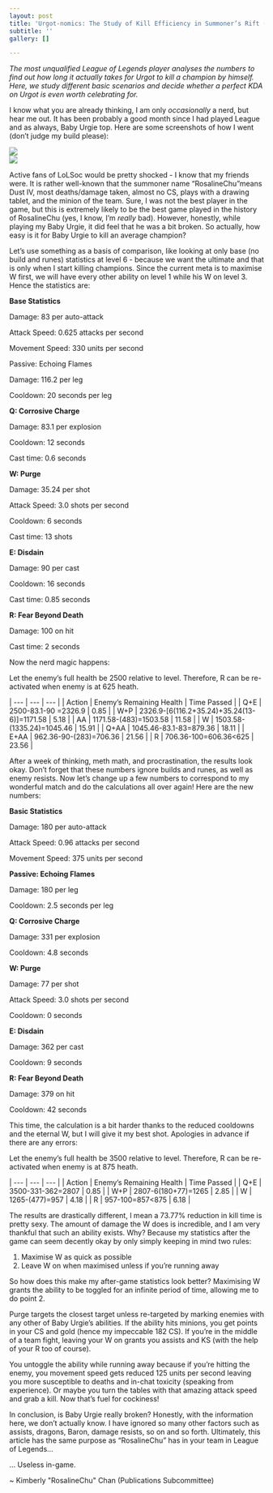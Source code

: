 ```yaml
---
layout: post
title: 'Urgot-nomics: The Study of Kill Efficiency in Summoner’s Rift (Patch 9.14)'
subtitle: ''
gallery: []

---
```

_The most unqualified League of Legends player analyses the numbers to find out how long it actually takes for Urgot to kill a champion by himself. Here, we study different basic scenarios and decide whether a perfect KDA on Urgot is even worth celebrating for._

I know what you are already thinking, I am only _occasionally_ a nerd, but hear me out. It has been probably a good month since I had played League and as always, Baby Urgie top. Here are some screenshots of how I went (don’t judge my build please):

![](https://unswlolsoc.github.io/LoLSocWebpage/uploads/00_kim1.JPG)  
![](https://unswlolsoc.github.io/LoLSocWebpage/uploads/00_kim2.JPG)

Active fans of LoLSoc would be pretty shocked - I know that my friends were. It is rather well-known that the summoner name “RosalineChu”means Dust IV, most deaths/damage taken, almost no CS, plays with a drawing tablet, and the minion of the team. Sure, I was not the best player in the game, but this is extremely likely to be the best game played in the history of RosalineChu (yes, I know, I’m _really_ bad). However, honestly, while playing my Baby Urgie, it did feel that he was a bit broken. So actually, how easy is it for Baby Urgie to kill an average champion?

Let’s use something as a basis of comparison, like looking at only base (no build and runes) statistics at level 6 - because we want the ultimate and that is only when I start killing champions. Since the current meta is to maximise W first, we will have every other ability on level 1 while his W on level 3. Hence the statistics are:

**Base Statistics**

Damage: 83 per auto-attack

Attack Speed: 0.625 attacks per second

Movement Speed: 330 units per second

Passive: Echoing Flames

Damage: 116.2 per leg

Cooldown: 20 seconds per leg

**Q: Corrosive Charge**

Damage: 83.1 per explosion

Cooldown: 12 seconds

Cast time: 0.6 seconds

**W: Purge**

Damage: 35.24 per shot

Attack Speed: 3.0 shots per second

Cooldown: 6 seconds

Cast time: 13 shots

**E: Disdain**

Damage: 90 per cast

Cooldown: 16 seconds

Cast time: 0.85 seconds

**R: Fear Beyond Death**

Damage: 100 on hit

Cast time: 2 seconds

Now the nerd magic happens:

Let the enemy’s full health be 2500 relative to level. Therefore, R can be re-activated when enemy is at 625 heath.

| --- | --- | --- |
| Action | Enemy’s Remaining Health | Time Passed |
| Q+E | 2500-83.1-90 =2326.9 | 0.85 |
| W+P | 2326.9-\[6(116.2+35.24)+35.24(13-6)\]=1171.58 | 5.18 |
| AA | 1171.58-(483)=1503.58 | 11.58 |
| W | 1503.58-(1335.24)=1045.46 | 15.91 |
| Q+AA | 1045.46-83.1-83=879.36 | 18.11 |
| E+AA | 962.36-90-(283)=706.36 | 21.56 |
| R | 706.36-100=606.36<625 | 23.56 |

After a week of thinking, meth math, and procrastination, the results look okay. Don’t forget that these numbers ignore builds and runes, as well as enemy resists. Now let’s change up a few numbers to correspond to my wonderful match and do the calculations all over again! Here are the new numbers:

**Basic Statistics**

Damage: 180 per auto-attack

Attack Speed: 0.96 attacks per second

Movement Speed: 375 units per second

**Passive: Echoing Flames**

Damage: 180 per leg

Cooldown: 2.5 seconds per leg

**Q: Corrosive Charge**

Damage: 331 per explosion

Cooldown: 4.8 seconds

**W: Purge**

Damage: 77 per shot

Attack Speed: 3.0 shots per second

Cooldown: 0 seconds

**E: Disdain**

Damage: 362 per cast

Cooldown: 9 seconds

**R: Fear Beyond Death**

Damage: 379 on hit

Cooldown: 42 seconds

This time, the calculation is a bit harder thanks to the reduced cooldowns and the eternal W, but I will give it my best shot. Apologies in advance if there are any errors:

Let the enemy’s full health be 3500 relative to level. Therefore, R can be re-activated when enemy is at 875 heath.

| --- | --- | --- |
| Action | Enemy’s Remaining Health | Time Passed |
| Q+E | 3500-331-362=2807 | 0.85 |
| W+P | 2807-6(180+77)=1265 | 2.85 |
| W | 1265-(477)=957 | 4.18 |
| R | 957-100=857<875 | 6.18 |

The results are drastically different, I mean a 73.77% reduction in kill time is pretty sexy. The amount of damage the W does is incredible, and I am very thankful that such an ability exists. Why? Because my statistics after the game can seem decently okay by only simply keeping in mind two rules:

1. Maximise W as quick as possible
2. Leave W on when maximised unless if you’re running away

So how does this make my after-game statistics look better? Maximising W grants the ability to be toggled for an infinite period of time, allowing me to do point 2.

Purge targets the closest target unless re-targeted by marking enemies with any other of Baby Urgie’s abilities. If the ability hits minions, you get points in your CS and gold (hence my impeccable 182 CS). If you’re in the middle of a team fight, leaving your W on grants you assists and KS (with the help of your R too of course).

You untoggle the ability while running away because if you’re hitting the enemy, you movement speed gets reduced 125 units per second leaving you more susceptible to deaths and in-chat toxicity (speaking from experience). Or maybe you turn the tables with that amazing attack speed and grab a kill. Now that’s fuel for cockiness!

In conclusion, is Baby Urgie really broken? Honestly, with the information here, we don’t actually know. I have ignored so many other factors such as assists, dragons, Baron, damage resists, so on and so forth. Ultimately, this article has the same purpose as “RosalineChu” has in your team in League of Legends…

… Useless in-game.

\~ Kimberly "RosalineChu" Chan (Publications Subcommittee)
